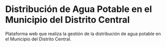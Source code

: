 # Distribución de Agua Potable en el Municipio del Distrito Central
Plataforma web que realiza la gestión de la distribución de agua potable en el Municipio del Distrito Central.
